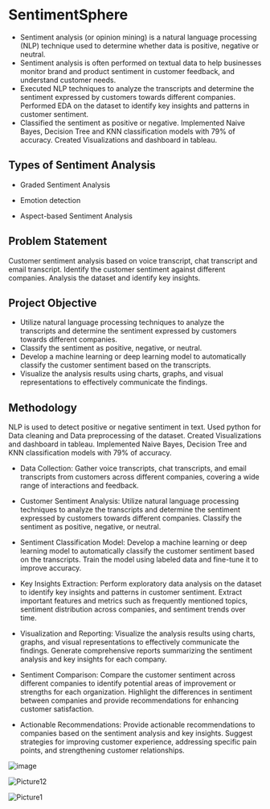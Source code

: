 # SentimentSphere

* Sentiment analysis (or opinion mining) is a natural language processing (NLP) technique used to determine whether data is positive, negative or neutral.
* Sentiment analysis is often performed on textual data to help businesses monitor brand and product sentiment in customer feedback, and understand customer needs.
* Executed NLP techniques to analyze the transcripts and determine the sentiment expressed by customers towards different companies. Performed EDA on the dataset to identify key insights and patterns in customer sentiment.
* Classified the sentiment as positive or negative. Implemented Naive Bayes, Decision Tree and KNN classification models with 79% of accuracy. Created Visualizations and dashboard in tableau. 

## Types of Sentiment Analysis

-   Graded Sentiment Analysis
    
-   Emotion detection
    
-   Aspect-based Sentiment Analysis

## Problem Statement
Customer sentiment analysis based on voice transcript, chat transcript and email transcript. Identify the customer sentiment against different companies. Analysis the dataset and identify key insights. 

## Project Objective
* Utilize natural language processing techniques to analyze the transcripts and determine the sentiment expressed by customers towards different companies. 
* Classify the sentiment as positive, negative, or neutral.
* Develop a machine learning or deep learning model to automatically classify the customer sentiment based on the transcripts. 
* Visualize the analysis results using charts, graphs, and visual representations to effectively communicate the findings.

## Methodology
NLP is used to detect positive or negative sentiment in text. Used python for Data cleaning and Data preprocessing of the dataset. Created Visualizations and dashboard in tableau. Implemented Naive Bayes, Decision Tree and KNN classification models with 79% of accuracy.

* Data Collection: Gather voice transcripts, chat transcripts, and email transcripts from customers across different companies, covering a wide range of interactions and feedback.

* Customer Sentiment Analysis: Utilize natural language processing techniques to analyze the transcripts and determine the sentiment expressed by customers towards different companies. Classify the sentiment as positive, negative, or neutral.

* Sentiment Classification Model: Develop a machine learning or deep learning model to automatically classify the customer sentiment based on the transcripts. Train the model using labeled data and fine-tune it to improve accuracy.

* Key Insights Extraction: Perform exploratory data analysis on the dataset to identify key insights and patterns in customer sentiment. Extract important features and metrics such as frequently mentioned topics, sentiment distribution across companies, and sentiment trends over time.

* Visualization and Reporting: Visualize the analysis results using charts, graphs, and visual representations to effectively communicate the findings. Generate comprehensive reports summarizing the sentiment analysis and key insights for each company.

* Sentiment Comparison: Compare the customer sentiment across different companies to identify potential areas of improvement or strengths for each organization. Highlight the differences in sentiment between companies and provide recommendations for enhancing customer satisfaction.

* Actionable Recommendations: Provide actionable recommendations to companies based on the sentiment analysis and key insights. Suggest strategies for improving customer experience, addressing specific pain points, and strengthening customer relationships.

![image](https://github.com/sumedhsp04/Customer-Sentiment-Analysis/assets/54770758/f2965ecc-e527-438c-98fa-676046828f71)


![Picture12](https://github.com/sumedhsp04/Customer-Sentiment-Analysis/assets/54770758/d33f5f46-3f16-4174-a05c-53a60da8d08d)

![Picture1](https://github.com/sumedhsp04/Customer-Sentiment-Analysis/assets/54770758/6d800abe-3a24-4ba9-acec-04ed7bee3a0e)

